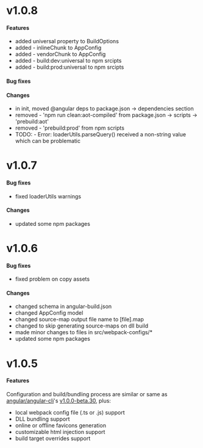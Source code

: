 # v1.0.8  
#### Features  
- added universal property to BuildOptions  
- added - inlineChunk to AppConfig  
- added - vendorChunk to AppConfig  
- added - build:dev:universal to npm srcipts 
- added - build:prod:universal to npm srcipts 
      
#### Bug fixes  
    
#### Changes  
- in init, moved @angular deps to package.json -> dependencies section  
- removed - 'npm run clean:aot-compiled' from package.json -> scripts -> 'prebuild:aot'  
- removed - 'prebuild:prod' from npm scripts
- TODO: - Error: loaderUtils.parseQuery() received a non-string value which can be problematic  
  
# v1.0.7  
#### Bug fixes  
- fixed loaderUtils warnings  
  
#### Changes  
- updated some npm packages  
  
# v1.0.6  
#### Bug fixes  
- fixed problem on copy assets  
  
#### Changes  
- changed schema in angular-build.json
- changed AppConfig model
- changed source-map output file name to [file].map 
- changed to skip generating source-maps on dll build  
- made minor changes to files in src/webpack-configs/*
- updated some npm packages  
    
# v1.0.5  
#### Features  
Configuration and build/bundling process are similar or same as [angular/angular-cli](https://github.com/angular/angular-cli)'s [v1.0.0-beta.30](https://github.com/angular/angular-cli/releases/tag/v1.0.0-beta.30), plus:
- local webpack config file (.ts or .js) support  
- DLL bundling support  
- online or offline favicons generation  
- customizable html injection support  
- build target overrides support  